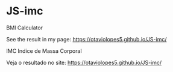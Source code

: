 # JS-imc

BMI Calculator

See the result in my page: https://otaviolopes5.github.io/JS-imc/

IMC Indice de Massa Corporal

Veja o resultado no site: https://otaviolopes5.github.io/JS-imc/
